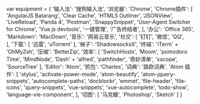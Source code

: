 var equipment = {
    '输入法': '搜狗输入法',
    '浏览器': 'Chrome',
    'Chrome插件': [
        'AngularJS Batarang',
        'Clear Cache',
        'HTML5 Outliner',
        'JSONView',
        'LiveReload',
        'Panda 4',
        'Postman',
        'SnappySnippet',
        'User-Agent Switcher for Chrome',
        'Vue.js devtools',
        '一键管理',
        '广告终结者',
    ],
    '办公': 'Office 365',
    'Markdown': 'MacDown',
    '音乐': '网易云音乐',
    '社交': [
        '钉钉',
        '微信',
        'QQ',    
    ],
    '下载': [
        '迅雷',
        'uTorrent'
    ],
    '梯子': 'ShadowsocksX',
    '终端': 'iTerm' + 'OhMyZsh',
    '压缩': 'BetterZip',
    '效率': [
        'SwitchHosts',
        'Moom',
        'pomodoro Time',
        'MindNode',
        'Dash' + 'alfred',
        'pathfinder',
        '奇妙清单',
        'xscope',
        'SourceTree'
    ],
    'Editor': 'Atom',
    '抓包': 'Charles',
    '词典': '路欧词典',
    'Atom 插件': [
        'stylus',
        'activate-power-mode',
        'atom-beautify',
        'atom-jquery-snippets',
        'autocomplete-paths',
        'docblockr',
        'emmet',
        'file-header',
        'file-icons',
        'query-snippets',
        'vue-snippets',
        'vue-autocomplete',
        'todo-show',
        'language-vie-component',
    ],
    '切图': [
        '马克鳗',
        'Photoshop',
        'Sketch'
    ]
}
